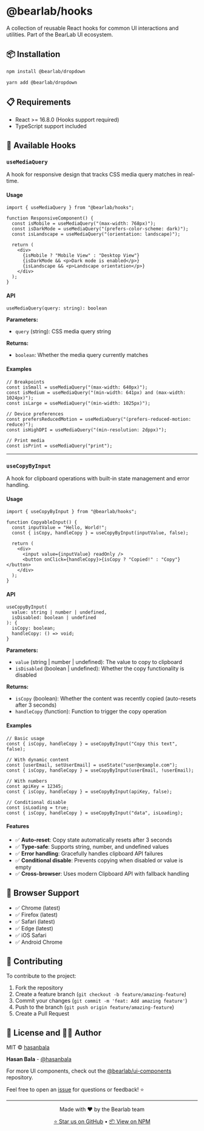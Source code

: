 # @bearlab/hooks

A collection of reusable React hooks for common UI interactions and utilities. Part of the BearLab UI ecosystem.

## 📦 Installation

```bash
npm install @bearlab/dropdown
```

```bash
yarn add @bearlab/dropdown
```

## 📋 Requirements

- React >= 16.8.0 (Hooks support required)
- TypeScript support included

## 🎯 Available Hooks

### `useMediaQuery`

A hook for responsive design that tracks CSS media query matches in real-time.

#### Usage

```tsx
import { useMediaQuery } from "@bearlab/hooks";

function ResponsiveComponent() {
  const isMobile = useMediaQuery("(max-width: 768px)");
  const isDarkMode = useMediaQuery("(prefers-color-scheme: dark)");
  const isLandscape = useMediaQuery("(orientation: landscape)");

  return (
    <div>
      {isMobile ? "Mobile View" : "Desktop View"}
      {isDarkMode && <p>Dark mode is enabled</p>}
      {isLandscape && <p>Landscape orientation</p>}
    </div>
  );
}
```

#### API

```tsx
useMediaQuery(query: string): boolean
```

**Parameters:**

- `query` (string): CSS media query string

**Returns:**

- `boolean`: Whether the media query currently matches

#### Examples

```tsx
// Breakpoints
const isSmall = useMediaQuery("(max-width: 640px)");
const isMedium = useMediaQuery("(min-width: 641px) and (max-width: 1024px)");
const isLarge = useMediaQuery("(min-width: 1025px)");

// Device preferences
const prefersReducedMotion = useMediaQuery("(prefers-reduced-motion: reduce)");
const isHighDPI = useMediaQuery("(min-resolution: 2dppx)");

// Print media
const isPrint = useMediaQuery("print");
```

---

### `useCopyByInput`

A hook for clipboard operations with built-in state management and error handling.

#### Usage

```tsx
import { useCopyByInput } from "@bearlab/hooks";

function CopyableInput() {
  const inputValue = "Hello, World!";
  const { isCopy, handleCopy } = useCopyByInput(inputValue, false);

  return (
    <div>
      <input value={inputValue} readOnly />
      <button onClick={handleCopy}>{isCopy ? "Copied!" : "Copy"}</button>
    </div>
  );
}
```

#### API

```tsx
useCopyByInput(
  value: string | number | undefined,
  isDisabled: boolean | undefined
): {
  isCopy: boolean;
  handleCopy: () => void;
}
```

**Parameters:**

- `value` (string | number | undefined): The value to copy to clipboard
- `isDisabled` (boolean | undefined): Whether the copy functionality is disabled

**Returns:**

- `isCopy` (boolean): Whether the content was recently copied (auto-resets after 3 seconds)
- `handleCopy` (function): Function to trigger the copy operation

#### Examples

```tsx
// Basic usage
const { isCopy, handleCopy } = useCopyByInput("Copy this text", false);

// With dynamic content
const [userEmail, setUserEmail] = useState("user@example.com");
const { isCopy, handleCopy } = useCopyByInput(userEmail, !userEmail);

// With numbers
const apiKey = 12345;
const { isCopy, handleCopy } = useCopyByInput(apiKey, false);

// Conditional disable
const isLoading = true;
const { isCopy, handleCopy } = useCopyByInput("data", isLoading);
```

#### Features

- ✅ **Auto-reset**: Copy state automatically resets after 3 seconds
- ✅ **Type-safe**: Supports string, number, and undefined values
- ✅ **Error handling**: Gracefully handles clipboard API failures
- ✅ **Conditional disable**: Prevents copying when disabled or value is empty
- ✅ **Cross-browser**: Uses modern Clipboard API with fallback handling

## 🛜 Browser Support

- ✅ Chrome (latest)
- ✅ Firefox (latest)
- ✅ Safari (latest)
- ✅ Edge (latest)
- ✅ iOS Safari
- ✅ Android Chrome

## 🤝 Contributing

To contribute to the project:

1. Fork the repository
2. Create a feature branch (`git checkout -b feature/amazing-feature`)
3. Commit your changes (`git commit -m 'feat: Add amazing feature'`)
4. Push to the branch (`git push origin feature/amazing-feature`)
5. Create a Pull Request

## 📄 License and 👨‍💻 Author

MIT © [hasanbala](https://github.com/hasanbala)

**Hasan Bala** - [@hasanbala](https://github.com/hasanbala)

For more UI components, check out the [@bearlab/ui-components](https://github.com/hasanbala/ui-components) repository.

Feel free to open an [issue](https://github.com/hasanbala/ui-components/issues) for questions or feedback! ⭐

---

<div align="center">
  <p>Made with ❤️ by the Bearlab team</p>
  <p>
    <a href="https://github.com/hasanbala/ui-components">⭐ Star us on GitHub</a> •
    <a href="https://www.npmjs.com/package/@bearlab/hooks">📦 View on NPM</a>
  </p>
</div>
